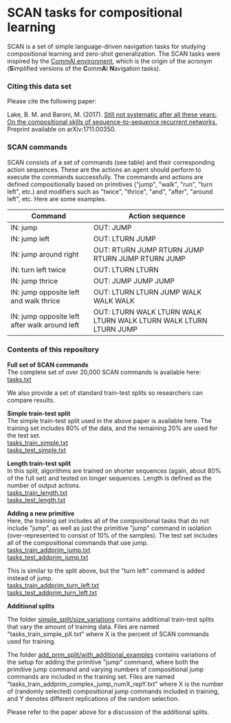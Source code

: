 # SCAN tasks for  compositional learning

SCAN is a set of simple language-driven navigation tasks for studying compositional learning and zero-shot generalization. The SCAN tasks were inspired by the [CommAI environment](https://github.com/facebookresearch/CommAI-env), which is the origin of the acronym (**S**implified versions of the **C**omm**A**I **N**avigation tasks).

### Citing this data set
Please cite the following paper:

Lake, B. M. and Baroni, M. (2017). [Still not systematic after all these years: On the compositional skills of sequence-to-sequence recurrent networks.](https://arxiv.org/abs/1711.00350) Preprint available on arXiv:1711.00350.

### SCAN commands

SCAN consists of a set of commands (see table) and their corresponding action sequences. These are the actions an agent should perform to execute the commands successfully. The commands and actions are defined compositionally based on primitives ("jump", "walk", "run", "turn left", etc.) and modifiers such as "twice", "thrice", "and", "after", "around left", etc. Here are some examples.

|Command | Action sequence |
| --- | --- | 
| IN: jump                |                       OUT: JUMP |
| IN: jump left            |                       OUT:  LTURN JUMP | 
| IN: jump around right       |                   OUT: RTURN JUMP RTURN JUMP RTURN JUMP RTURN JUMP |
| IN: turn left twice          |                  OUT: LTURN LTURN |
| IN: jump thrice               |                 OUT: JUMP JUMP JUMP | 
| IN: jump opposite left and walk thrice   |      OUT: LTURN LTURN JUMP WALK WALK WALK | 
| IN: jump opposite left after walk around left | OUT: LTURN WALK LTURN WALK LTURN WALK LTURN WALK LTURN LTURN JUMP |

### Contents of this repository 

**Full set of SCAN commands**    
The complete set of over 20,000 SCAN commands is available here:   
[tasks.txt](tasks.txt)

We also provide a set of standard train-test splits so researchers can compare results.

**Simple train-test split**    
The simple train-test split used in the above paper is available here.
The training set includes 80% of the data, and the remaining 20% are used for the test set.    
[tasks_train_simple.txt](simple_split/tasks_train_simple.txt)    
[tasks_test_simple.txt](simple_split/tasks_test_simple.txt)

**Length train-test split**    
In this split, algorithms are trained on shorter sequences (again, about 80% of the full set) and tested on longer sequences. Length is defined as the number of output actions.    
[tasks_train_length.txt](simple_split/tasks_train_length.txt)   
[tasks_test_length.txt](simple_split/tasks_test_length.txt)

**Adding a new primitive**    
Here, the training set includes all of the compositional tasks that do not include "jump", as well as
just the primitive "jump" command in isolation (over-represented to consist of 10% of the samples). The test set includes all of the compositional commands that use jump.    
[tasks_train_addprim_jump.txt](add_prim_split/tasks_train_addprim_jump.txt)    
[tasks_test_addprim_jump.txt](add_prim_split/tasks_test_addprim_jump.txt)

This is similar to the split above, but the "turn left" command is added instead of jump.    
[tasks_train_addprim_turn_left.txt](add_prim_split/tasks_train_addprim_turn_left.txt)   
[tasks_test_addprim_turn_left.txt](add_prim_split/tasks_test_addprim_turn_left.txt)

**Additional splits**

The folder [simple_split/size_variations](simple_split/size_variations) contains additional train-test splits that vary the amount of training data. Files are named "tasks_train_simple_pX.txt" where X is the percent of SCAN commands used for training.

The folder [add_prim_split/with_additional_examples](add_prim_split/with_additional_examples) contains variations of the setup for adding the primitive "jump" command, where both the primitive jump command and varying numbers of compositional jump commands are included in the training set. Files are named "tasks_train_addprim_complex_jump_numX_repY.txt" where X is the number of (randomly selected) compositional jump commands included in training, and Y denotes different replications of the random selection.

Please refer to the paper above for a discussion of the additional splits.
